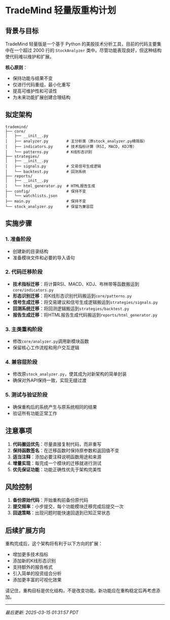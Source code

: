 # TradeMind 轻量版重构计划

## 背景与目标

TradeMind 轻量版是一个基于 Python 的美股技术分析工具，目前的代码主要集中在一个超过 2000 行的 `StockAnalyzer` 类中。尽管功能表现良好，但这种结构使代码难以维护和扩展。

**核心原则**：
- 保持功能与结果不变
- 仅进行代码重组，最小化重写
- 提高可维护性和可读性
- 为未来功能扩展创建合理结构

## 拟定架构

```
trademind/
├── core/
│   ├── __init__.py
│   ├── analyzer.py        # 主分析类（原stock_analyzer.py精简版）
│   ├── indicators.py      # 技术指标计算（RSI, MACD, KDJ等）
│   └── patterns.py        # K线形态识别
├── strategies/
│   ├── __init__.py
│   ├── signals.py         # 交易信号生成逻辑
│   └── backtest.py        # 回测系统
├── reports/
│   ├── __init__.py
│   └── html_generator.py  # HTML报告生成
├── config/                # 保持不变
│   └── watchlists.json
├── main.py                # 保持不变
└── stock_analyzer.py      # 保留为兼容层
```

## 实施步骤

### 1. 准备阶段
- 创建新的目录结构
- 准备模块文件和必要的导入语句

### 2. 代码迁移阶段
- **技术指标迁移**：将计算RSI、MACD、KDJ、布林带等函数搬运到`core/indicators.py`
- **形态识别迁移**：将K线形态识别代码搬运到`core/patterns.py`
- **信号生成迁移**：将交易建议和信号生成逻辑搬运到`strategies/signals.py`
- **回测系统迁移**：将回测逻辑搬运到`strategies/backtest.py`
- **报告生成迁移**：将HTML报告生成代码搬运到`reports/html_generator.py`

### 3. 主类重构阶段
- 修改`core/analyzer.py`调用新模块函数
- 保留核心工作流程和用户交互逻辑

### 4. 兼容层阶段
- 修改原`stock_analyzer.py`，使其成为对新架构的简单封装
- 确保对外API保持一致，实现无缝过渡

### 5. 测试与验证阶段
- 确保重构后的系统产生与原系统相同的结果
- 验证所有功能正常工作

## 注意事项

1. **代码搬运优先**：尽量直接复制代码，而非重写
2. **保持函数签名**：在迁移函数时保持原参数和返回值不变
3. **适当注释**：添加必要注释说明函数用途和来源
4. **增量实现**：每完成一个模块的迁移就进行测试
5. **优先保证功能**：功能正确性优先于架构完美性

## 风险控制

1. **备份原始代码**：开始重构前备份原代码
2. **提交频率**：小步提交，每个功能模块迁移完成后提交一次
3. **回退策略**：出现问题时能快速回退到已知正常状态

## 后续扩展方向

重构完成后，这个架构将有利于以下方向的扩展：
- 增加更多技术指标
- 添加新的K线形态识别
- 支持额外的报告格式
- 引入简单的投资组合分析
- 添加更丰富的可视化效果

请记住，重构目标是优化结构，不是改变功能。新功能应在重构稳定后再考虑添加。

---
*最后更新: 2025-03-15 01:31:57 PDT*
